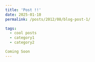 ```yaml
---
title: 'Post !!'
date: 2025-01-10
permalink: /posts/2012/08/blog-post-1/

tags:
  - cool posts
  - category1
  - category2

Coming Soon
---
```


